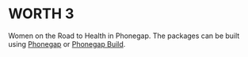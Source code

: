 # WORTH 3

Women on the Road to Health in Phonegap. The packages can be built using [Phonegap](http://docs.phonegap.com/) or [Phonegap Build](https://build.phonegap.com/).
